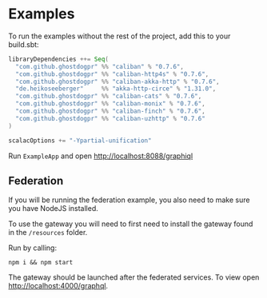# Examples

To run the examples without the rest of the project, add this to your build.sbt:

```scala
libraryDependencies ++= Seq(
  "com.github.ghostdogpr" %% "caliban" % "0.7.6",
  "com.github.ghostdogpr" %% "caliban-http4s" % "0.7.6",
  "com.github.ghostdogpr" %% "caliban-akka-http" % "0.7.6",
  "de.heikoseeberger"     %% "akka-http-circe" % "1.31.0",
  "com.github.ghostdogpr" %% "caliban-cats" % "0.7.6",
  "com.github.ghostdogpr" %% "caliban-monix" % "0.7.6",
  "com.github.ghostdogpr" %% "caliban-finch" % "0.7.6",
  "com.github.ghostdogpr" %% "caliban-uzhttp" % "0.7.6"
)

scalacOptions += "-Ypartial-unification"
```

Run `ExampleApp` and open [http://localhost:8088/graphiql](http://localhost:8088/graphiql)

## Federation

If you will be running the federation example, you also need to make sure you have NodeJS installed.

To use the gateway you will need to first need to install the gateway found in the `/resources` folder.

Run by calling:

```
npm i && npm start
```

The gateway should be launched after the federated services. To view open [http://localhost:4000/graphql](http://localhost:4000/graphql).


